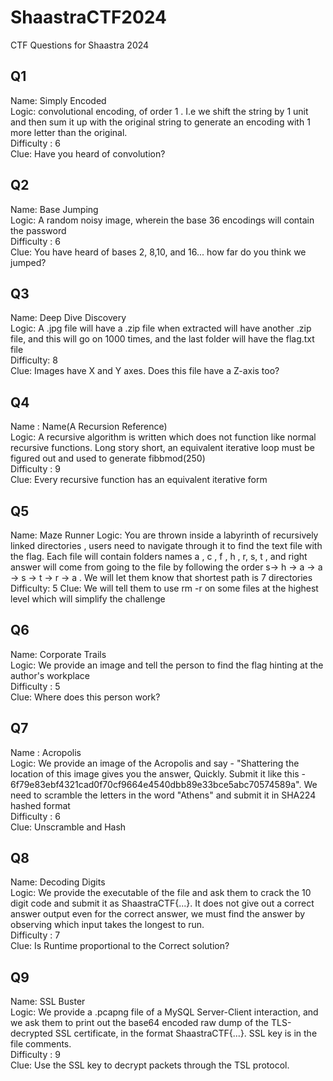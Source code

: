 # ShaastraCTF2024
CTF Questions for Shaastra 2024

## Q1
Name: Simply Encoded  
Logic: convolutional encoding, of order 1 . I.e we shift the string by 1 unit and then sum it up with the original string to generate an encoding with 1 more letter than the original. <br />
Difficulty : 6 <br />
Clue: Have you heard of convolution? <br />


## Q2
Name: Base Jumping <br />
Logic: A random noisy image, wherein the base 36 encodings will contain the password <br />
Difficulty : 6 <br />
Clue: You have heard of bases 2, 8,10, and 16... how far do you think we jumped? <br />


## Q3
Name: Deep Dive Discovery <br />
Logic: A .jpg file will have a .zip file when extracted will have another .zip file, and this will go on 1000 times, and the last folder will have the flag.txt file <br />
Difficulty: 8 <br />
Clue: Images have X and Y axes. Does this file have a Z-axis too? <br />


## Q4
Name : Name(A Recursion Reference) <br />
Logic: A recursive algorithm is written which does not function like normal recursive functions. Long story short, an equivalent iterative loop must be figured out and used to generate fibbmod(250) <br />
Difficulty : 9 <br />
Clue: Every recursive function has an equivalent iterative form <br />


## Q5
Name: Maze Runner
Logic: You are thrown inside a labyrinth of recursively linked directories , users need to navigate through it to find the text file with the flag. Each file will contain folders names a , c , f , h , r, s, t , and right answer will come from going to the file by following the order s-> h -> a -> a -> s -> t -> r -> a . We will let them know that shortest path is 7 directories 
Difficulty: 5
Clue: We will tell them to use rm -r on some files at the highest level which will simplify the challenge


## Q6
Name: Corporate Trails <br />
Logic: We provide an image and tell the person to find the flag hinting at the author's workplace <br />
Difficulty : 5 <br />
Clue: Where does this person work? <br />


## Q7
Name : Acropolis <br />
Logic: We provide an image of the Acropolis and say - "Shattering the location of this image gives you the answer, Quickly. Submit it like this - 6f79e83ebf4321cad0f70cf9664e4540dbb89e33bce5abc70574589a". We need to scramble the letters in the word "Athens" and submit it in SHA224 hashed format<br />
Difficulty : 6 <br />
Clue: Unscramble and Hash <br />


## Q8
Name: Decoding Digits <br />
Logic: We provide the executable of the file and ask them to crack the 10 digit code and submit it as ShaastraCTF{...}. It does not give out a correct answer output even for the correct answer, we must find the answer by observing which input takes the longest to run. <br />
Difficulty : 7 <br />
Clue: Is Runtime proportional to the Correct solution? <br />


## Q9
Name: SSL Buster <br />
Logic: We provide a .pcapng file of a MySQL Server-Client interaction, and we ask them to print out the base64 encoded raw dump of the TLS-decrypted SSL certificate, in the format ShaastraCTF{...}. SSL key is in the file comments. <br />
Difficulty : 9 <br />
Clue: Use the SSL key to decrypt packets through the TSL protocol. <br />

